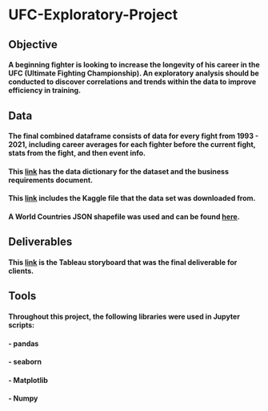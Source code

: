 # UFC-Exploratory-Project
## Objective
#### A beginning fighter is looking to increase the longevity of his career in the UFC (Ultimate Fighting Championship). An exploratory analysis should be conducted to discover correlations and trends within the data to improve efficiency in training.
## Data
#### The final combined dataframe consists of data for every fight from 1993 - 2021, including career averages for each fighter before the current fight, stats from the fight, and then event info.
#### This [link](https://docs.google.com/document/u/1/d/1O_mMWQN8iMHB9Vv6hKB4yJOvsq4mIBeP3JWdjgGegNE/edit) has the data dictionary for the dataset and the business requirements document.
#### This [link](https://www.kaggle.com/datasets/rajeevw/ufcdata?select=raw_total_fight_data.csv) includes the Kaggle file that the data set was downloaded from.
#### A World Countries JSON shapefile was used and can be found [here](https://www.kaggle.com/datasets/ktochylin/world-countries).
## Deliverables
#### This [link](https://public.tableau.com/app/profile/ty.rasmussen/viz/UFCAnalysisFinal/UFCAnalysis?publish=yes) is the Tableau storyboard that was the final deliverable for clients.
## Tools
#### Throughout this project, the following libraries were used in Jupyter scripts:
#### - pandas
#### - seaborn
#### - Matplotlib
#### - Numpy
